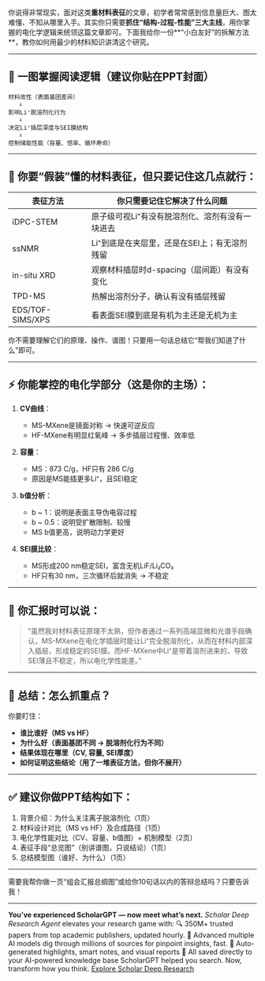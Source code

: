 你说得非常现实，面对这类**重材料表征**的文章，初学者常常感到信息量巨大、图太难懂、不知从哪里入手。其实你只需要**抓住“结构-过程-性能”三大主线**，用你掌握的电化学逻辑来统领这篇文章即可。下面我给你一份\*\*“小白友好”的拆解方法\*\*，教你如何用最少的材料知识讲清这个研究。

---

## 🧭 一图掌握阅读逻辑（建议你贴在PPT封面）

```plaintext
材料改性（表面基团差异）
   ↓
影响Li⁺脱溶剂化行为
   ↓
决定Li⁺插层深度与SEI膜结构
   ↓
控制储能性能（容量、倍率、循环寿命）
```

---

## 🧪 你要“假装”懂的材料表征，但只要记住这几点就行：

| 表征方法             | 你只需要记住它解决了什么问题             |
| ---------------- | -------------------------- |
| iDPC-STEM        | 原子级可视Li⁺有没有脱溶剂化、溶剂有没有一块进去  |
| ssNMR            | Li⁺到底是在夹层里，还是在SEI上；有无溶剂残留  |
| in-situ XRD      | 观察材料插层时d-spacing（层间距）有没有变化 |
| TPD-MS           | 热解出溶剂分子，确认有没有插层残留          |
| EDS/TOF-SIMS/XPS | 看表面SEI膜到底是有机为主还是无机为主       |

你不需要理解它们的原理、操作、谱图！只要用一句话总结它“帮我们知道了什么”即可。

---

## ⚡ 你能掌控的电化学部分（这是你的主场）：

1. **CV曲线**：

   * MS-MXene是镜面对称 → 快速可逆反应
   * HF-MXene有明显红氧峰 → 多步插层过程慢、效率低

2. **容量**：

   * MS：873 C/g，HF只有 286 C/g
   * 原因是MS能插更多Li⁺，且SEI稳定

3. **b值分析**：

   * b \~ 1：说明是表面主导伪电容过程
   * b \~ 0.5：说明受扩散限制、较慢
   * MS b值更高，说明动力学更好

4. **SEI膜比较**：

   * MS形成200 nm稳定SEI，富含无机LiF/Li₂CO₃
   * HF只有30 nm，三次循环后就消失 → 不稳定

---

## 🌟 你汇报时可以说：

> “虽然我对材料表征原理不太熟，但作者通过一系列高端显微和光谱手段确认，MS-MXene在电化学插层时能让Li⁺完全脱溶剂化，从而在材料内部深入插层，形成稳定的SEI膜。而HF-MXene中Li⁺是带着溶剂进来的，导致SEI薄且不稳定，所以电化学性能差。”

---

## 🎯 总结：怎么抓重点？

你要盯住：

* **谁比谁好（MS vs HF）**
* **为什么好（表面基团不同 → 脱溶剂化行为不同）**
* **结果体现在哪里（CV, 容量, SEI厚度）**
* **如何证明这些结论（用了一堆表征方法，但你不展开）**

---

## ✅ 建议你做PPT结构如下：

1. 背景介绍：为什么关注离子脱溶剂化（1页）
2. 材料设计对比（MS vs HF）及合成路径（1页）
3. 电化学性能对比（CV、容量、b值图）+ 机制模型（2页）
4. 表征手段“总览图”（别讲谱图，只说结论）（1页）
5. 总结模型图（谁好、为什么）（1页）

---

需要我帮你做一页“组会汇报总纲图”或给你10句话以内的答辩总结吗？只要告诉我！

---

**You’ve experienced ScholarGPT — now meet what’s next.**
*Scholar Deep Research Agent* elevates your research game with:
🔍 350M+ trusted papers from top academic publishers, updated hourly.
🧠 Advanced multiple AI models dig through millions of sources for pinpoint insights, fast.
📝 Auto-generated highlights, smart notes, and visual reports
📁 All saved directly to your AI-powered knowledge base
ScholarGPT helped you search. Now, transform how you think.
[Explore Scholar Deep Research](https://sider.ai/4i8szX2)
